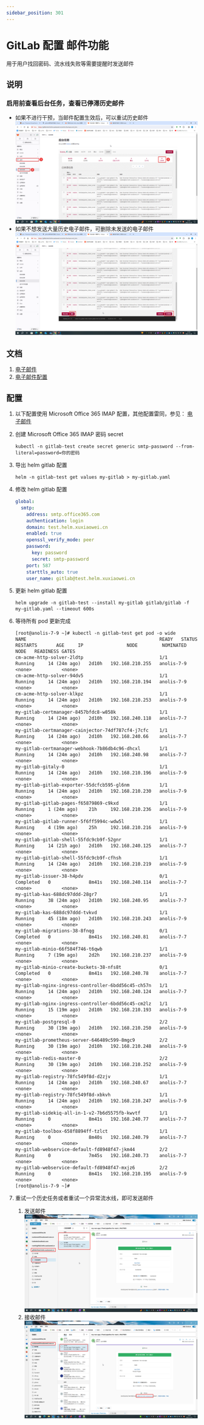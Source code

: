 ```yaml
---
sidebar_position: 301
---
```


# GitLab 配置 邮件功能

用于用户找回密码、流水线失败等需要提醒时发送邮件

## 说明

### 启用前查看后台任务，查看已停滞历史邮件

- 如果不进行干预，当邮件配置生效后，可以重试历史邮件
  ![gitlab-41.png](static/gitlab-41.png)
- 如果不想发送大量历史电子邮件，可删除未发送的电子邮件
  ![gitlab-43.png](static/gitlab-42.png)

## 文档

1. [电子邮件](https://docs.gitlab.cn/jh/administration/incoming_email.html)
2. [电子邮件配置](https://docs.gitlab.cn/charts/installation/command-line-options.html#%E5%A4%96%E5%8F%91%E7%94%B5%E5%AD%90%E9%82%AE%E4%BB%B6%E9%85%8D%E7%BD%AE)

## 配置

1. 以下配置使用 Microsoft Office 365 IMAP 配置，其他配置雷同，参见：
   [电子邮件](https://docs.gitlab.cn/jh/administration/incoming_email.html)

2. 创建 Microsoft Office 365 IMAP 密码 secret

    ```shell
    kubectl -n gitlab-test create secret generic smtp-password --from-literal=password=你的密码
    ```

3. 导出 helm gitlab 配置

    ```shell
    helm -n gitlab-test get values my-gitlab > my-gitlab.yaml
    ```

4. 修改 helm gitlab 配置

    ```yaml
    global:
      smtp:
        address: smtp.office365.com
        authentication: login
        domain: test.helm.xuxiaowei.cn
        enabled: true
        openssl_verify_mode: peer
        password:
          key: password
          secret: smtp-password
        port: 587
        starttls_auto: true
        user_name: gitlab@test.helm.xuxiaowei.cn
    ```

5. 更新 helm gitlab 配置

    ```shell
    helm upgrade -n gitlab-test --install my-gitlab gitlab/gitlab -f my-gitlab.yaml --timeout 600s
    ```

6. 等待所有 pod 更新完成

    ```shell
    [root@anolis-7-9 ~]# kubectl -n gitlab-test get pod -o wide
    NAME                                                 READY   STATUS      RESTARTS       AGE     IP                NODE         NOMINATED NODE   READINESS GATES
    cm-acme-http-solver-2ldtp                            1/1     Running     14 (24m ago)   2d10h   192.168.210.255   anolis-7-9   <none>           <none>
    cm-acme-http-solver-94dv5                            1/1     Running     14 (24m ago)   2d10h   192.168.210.194   anolis-7-9   <none>           <none>
    cm-acme-http-solver-klkpz                            1/1     Running     14 (24m ago)   2d10h   192.168.210.253   anolis-7-9   <none>           <none>
    my-gitlab-certmanager-8457bfdc8-w858k                1/1     Running     14 (24m ago)   2d10h   192.168.240.118   anolis-7-7   <none>           <none>
    my-gitlab-certmanager-cainjector-74df787cf4-j7cfc    1/1     Running     14 (24m ago)   2d10h   192.168.240.66    anolis-7-7   <none>           <none>
    my-gitlab-certmanager-webhook-7b86db4c96-dhcxl       1/1     Running     14 (24m ago)   2d10h   192.168.240.98    anolis-7-7   <none>           <none>
    my-gitlab-gitaly-0                                   1/1     Running     14 (24m ago)   2d10h   192.168.210.196   anolis-7-9   <none>           <none>
    my-gitlab-gitlab-exporter-55dcfcb595-gl6nm           1/1     Running     14 (24m ago)   2d10h   192.168.210.230   anolis-7-9   <none>           <none>
    my-gitlab-gitlab-pages-f65879869-c9kxd               1/1     Running     1 (24m ago)    21h     192.168.210.236   anolis-7-9   <none>           <none>
    my-gitlab-gitlab-runner-5f6ff5994c-wdw5l             1/1     Running     4 (19m ago)    25h     192.168.210.216   anolis-7-9   <none>           <none>
    my-gitlab-gitlab-shell-55fdc9cb9f-52gnr              1/1     Running     14 (21h ago)   2d10h   192.168.240.125   anolis-7-7   <none>           <none>
    my-gitlab-gitlab-shell-55fdc9cb9f-cfhsh              1/1     Running     14 (24m ago)   2d10h   192.168.210.219   anolis-7-9   <none>           <none>
    my-gitlab-issuer-38-h4pdv                            0/1     Completed   0              8m41s   192.168.240.114   anolis-7-7   <none>           <none>
    my-gitlab-kas-688dc97ddd-28gr7                       1/1     Running     38 (24m ago)   2d10h   192.168.240.95    anolis-7-7   <none>           <none>
    my-gitlab-kas-688dc97ddd-tvkvd                       1/1     Running     45 (18m ago)   2d10h   192.168.210.243   anolis-7-9   <none>           <none>
    my-gitlab-migrations-38-8fnqg                        0/1     Completed   0              8m41s   192.168.240.81    anolis-7-7   <none>           <none>
    my-gitlab-minio-66f584f746-t6qwb                     1/1     Running     7 (19m ago)    2d2h    192.168.210.237   anolis-7-9   <none>           <none>
    my-gitlab-minio-create-buckets-38-nfs8t              0/1     Completed   0              8m41s   192.168.240.78    anolis-7-7   <none>           <none>
    my-gitlab-nginx-ingress-controller-6bdd56c45-ch57n   1/1     Running     14 (24m ago)   2d10h   192.168.240.124   anolis-7-7   <none>           <none>
    my-gitlab-nginx-ingress-controller-6bdd56c45-cm2lz   1/1     Running     15 (19m ago)   2d10h   192.168.210.193   anolis-7-9   <none>           <none>
    my-gitlab-postgresql-0                               2/2     Running     30 (19m ago)   2d10h   192.168.210.250   anolis-7-9   <none>           <none>
    my-gitlab-prometheus-server-646489c599-8mgc9         2/2     Running     30 (19m ago)   2d10h   192.168.210.248   anolis-7-9   <none>           <none>
    my-gitlab-redis-master-0                             2/2     Running     30 (19m ago)   2d10h   192.168.210.252   anolis-7-9   <none>           <none>
    my-gitlab-registry-78fc549f8d-d2zjv                  1/1     Running     14 (24m ago)   2d10h   192.168.240.67    anolis-7-7   <none>           <none>
    my-gitlab-registry-78fc549f8d-xbkvh                  1/1     Running     14 (24m ago)   2d10h   192.168.210.247   anolis-7-9   <none>           <none>
    my-gitlab-sidekiq-all-in-1-v2-7b6d5575fb-kwvtf       1/1     Running     0              8m41s   192.168.240.77    anolis-7-7   <none>           <none>
    my-gitlab-toolbox-658f8894ff-tzlct                   1/1     Running     0              8m40s   192.168.240.79    anolis-7-7   <none>           <none>
    my-gitlab-webservice-default-fd8948f47-jkm44         2/2     Running     0              7m45s   192.168.240.73    anolis-7-7   <none>           <none>
    my-gitlab-webservice-default-fd8948f47-mxjz6         2/2     Running     0              8m41s   192.168.210.195   anolis-7-9   <none>           <none>
    [root@anolis-7-9 ~]#
    ```

7. 重试一个历史任务或者重试一个异常流水线，即可发送邮件
    1. 发送邮件
       ![gitlab-43.png](static/gitlab-43.png)
    2. 接收邮件
       ![gitlab-44.png](static/gitlab-44.png)
